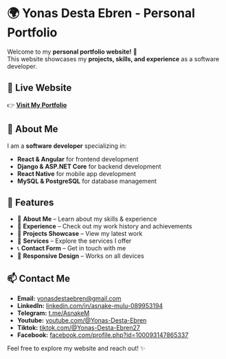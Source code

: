 # 🌍 Yonas Desta Ebren - Personal Portfolio

Welcome to my **personal portfolio website!** 🚀  
This website showcases my **projects, skills, and experience** as a software developer.

## 🔗 Live Website

👉 **[Visit My Portfolio](https://yonas-desta-ebren.github.io/)**

## 📌 About Me

I am a **software developer** specializing in:

- **React & Angular** for frontend development
- **Django & ASP.NET Core** for backend development
- **React Native** for mobile app development
- **MySQL & PostgreSQL** for database management

## 🚀 Features

- 📄 **About Me** – Learn about my skills & experience
- 💼 **Experience** – Check out my work history and achievements 
- 🌟 **Projects Showcase** – View my latest work
- 🔧 **Services** – Explore the services I offer  
- 📞 **Contact Form** – Get in touch with me
- 📱 **Responsive Design** – Works on all devices

## 📫 Contact Me

- **Email:** yonasdestaebren@gmail.com  
- **LinkedIn:** [linkedin.com/in/asnake-mulu-089953194](https://linkedin.com/in/asnake-mulu-089953194)  
- **Telegram:** [t.me/AsnakeM](https://t.me/AsnakeM)  
- **Youtube:** [youtube.com/@Yonas-Desta-Ebren](https://www.youtube.com/@Yonas-Desta-Ebren)     
- **Tiktok:** [tiktok.com/@Yonas-Desta-Ebren27](https://www.tiktok.com/@Yonas-Desta-Ebren27)    
- **Facebook:** [facebook.com/profile.php?id=100093147865337](https://facebook.com/profile.php?id=100093147865337)  

Feel free to explore my website and reach out! ✨

